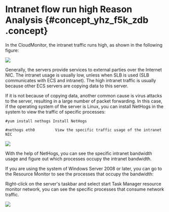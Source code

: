# Intranet flow run high Reason Analysis {#concept_yhz_f5k_zdb .concept}

In the CloudMonitor, the intranet traffic runs high, as shown in the following figure:

![](http://static-aliyun-doc.oss-cn-hangzhou.aliyuncs.com/assets/img/6264/15435638874956_en-US.jpg)

Generally, the servers provide services to external parties over the Internet NIC. The intranet usage is usually low, unless when SLB is used \(SLB communicates with ECS and intranet\). The high intranet traffic is usually because other ECS servers are copying data to this server.

If it is not because of copying data, another common cause is virus attacks to the server, resulting in a large number of packet forwarding. In this case, if the operating system of the server is Linux, you can install NetHogs in the system to view the traffic of specific processes:

```
#yum install nethogs Install NetHogs
```

```
#nethogs eth0         View the specific traffic usage of the intranet NIC
```

![](http://static-aliyun-doc.oss-cn-hangzhou.aliyuncs.com/assets/img/6264/15435638874957_en-US.jpg) 

With the help of NetHogs, you can see the specific intranet bandwidth usage and figure out which processes occupy the intranet bandwidth.

If you are using the system of Windows Server 2008 or later, you can go to the Resource Monitor to see the processes that occupy the bandwidth:

Right-click on the server's taskbar and select start Task Manager resource monitor network, you can see the specific processes that consume network traffic.

![](http://static-aliyun-doc.oss-cn-hangzhou.aliyuncs.com/assets/img/6264/15435638874959_en-US.jpg)

